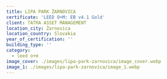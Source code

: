 ```yaml
---
title: LIPA PARK ŽARNOVICA
certificate: 'LEED O+M: EB v4.1 Gold'
client: TATRA ASSET MANAGEMENT
location_city: Žarnovica
location_country: Slovakia
year_of_certification: ''
building_type: ''
category:
  - leed o+m
image_cover: ./images/lipa-park-zarnovica/image_cover.webp
image_1: ./images/lipa-park-zarnovica/image_1.webp
---
```


